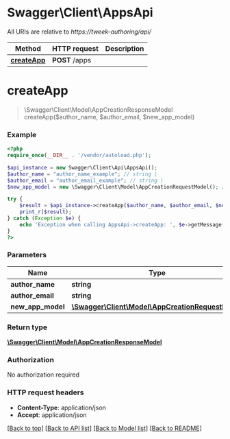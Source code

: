 # Swagger\Client\AppsApi

All URIs are relative to *https://tweek-authoring/api/*

Method | HTTP request | Description
------------- | ------------- | -------------
[**createApp**](AppsApi.md#createapp) | **POST** /apps | 


# **createApp**
> \Swagger\Client\Model\AppCreationResponseModel createApp($author_name, $author_email, $new_app_model)





### Example
```php
<?php
require_once(__DIR__ . '/vendor/autoload.php');

$api_instance = new Swagger\Client\Api\AppsApi();
$author_name = "author_name_example"; // string | 
$author_email = "author_email_example"; // string | 
$new_app_model = new \Swagger\Client\Model\AppCreationRequestModel(); // \Swagger\Client\Model\AppCreationRequestModel | 

try {
    $result = $api_instance->createApp($author_name, $author_email, $new_app_model);
    print_r($result);
} catch (Exception $e) {
    echo 'Exception when calling AppsApi->createApp: ', $e->getMessage(), PHP_EOL;
}
?>
```

### Parameters

Name | Type | Description  | Notes
------------- | ------------- | ------------- | -------------
 **author_name** | **string**|  |
 **author_email** | **string**|  |
 **new_app_model** | [**\Swagger\Client\Model\AppCreationRequestModel**](../Model/AppCreationRequestModel.md)|  |

### Return type

[**\Swagger\Client\Model\AppCreationResponseModel**](../Model/AppCreationResponseModel.md)

### Authorization

No authorization required

### HTTP request headers

 - **Content-Type**: application/json
 - **Accept**: application/json

[[Back to top]](#) [[Back to API list]](../../README.md#documentation-for-api-endpoints) [[Back to Model list]](../../README.md#documentation-for-models) [[Back to README]](../../README.md)

